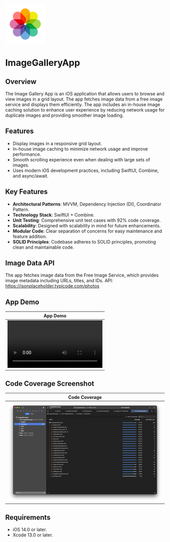 <p align="left">
  <img src="Screenshots/appstore.png" width="25%">
</p>

# ImageGalleryApp

## Overview
The Image Gallery App is an iOS application that allows users to browse and view images in a grid layout. The app fetches image data from a free image service and displays them efficiently. The app includes an in-house image caching solution to enhance user experience by reducing network usage for duplicate images and providing smoother image loading.

## Features
- Display images in a responsive grid layout.
- In-house image caching to minimize network usage and improve performance.
- Smooth scrolling experience even when dealing with large sets of images.
- Uses modern iOS development practices, including SwiftUI, Combine, and async/await.

## Key Features
- **Architectural Patterns**: MVVM, Dependency Injection (DI), Coordinator Pattern.
- **Technology Stack**: SwiftUI + Combine.
- **Unit Testing**: Comprehensive unit test cases with 92% code coverage.
- **Scalability**: Designed with scalability in mind for future enhancements.
- **Modular Code**: Clear separation of concerns for easy maintenance and feature addition.
- **SOLID Principles**: Codebase adheres to SOLID principles, promoting clean and maintainable code.

## Image Data API
The app fetches image data from the Free Image Service, which provides image metadata including URLs, titles, and IDs.
API: https://jsonplaceholder.typicode.com/photos

## App Demo
| App Demo                                |
| -------------------------------------- |
| ![App Demo](Screenshots/AppDemo.mp4) |

## Code Coverage Screenshot

| Code Coverage                                |
| -------------------------------------- |
| ![Code Coverage](Screenshots/CodeCoverage.png) |

## Requirements
- iOS 14.0 or later.
- Xcode 13.0 or later.
